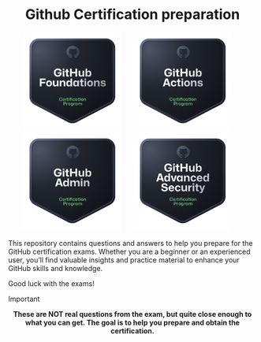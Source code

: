<div align="center">

# Github Certification preparation

<a href="GitHub Foundations.md" style="margin-right: 20px;"><img src="https://github.com/romanrabodzei/romanrabodzei/blob/main/github-foundations.png" alt="GitHub Foundations" width="200" height="200"></a>
<a href="GitHub Actions.md" style="margin-right: 20px;"><img src="https://github.com/romanrabodzei/romanrabodzei/blob/main/github-actions.png" alt="GitHub Actions" width="200" height="200"></a>
<a href="GitHub Administration.md" style="margin-right: 20px;"><img src="https://github.com/romanrabodzei/romanrabodzei/blob/main/github-administration.png" alt="GitHub Administration" width="200" height="200"></a>
<a href="GitHub Advanced Security.md" style="margin-right: 20px;"><img src="https://github.com/romanrabodzei/romanrabodzei/blob/main/github-advanced-security.png" alt="GitHub Advanced Security" width="200" height="200"></a>
</div>

<p>
This repository contains questions and answers to help you prepare for the GitHub certification exams. Whether you are a beginner or an experienced user, you’ll find valuable insights and practice material to enhance your GitHub skills and knowledge.

Good luck with the exams!
</p>

> [!IMPORTANT]
> <div align="center"><b> These are NOT real questions from the exam, but quite close enough to what you can get. The goal is to help you prepare and obtain the certification. </b></div>